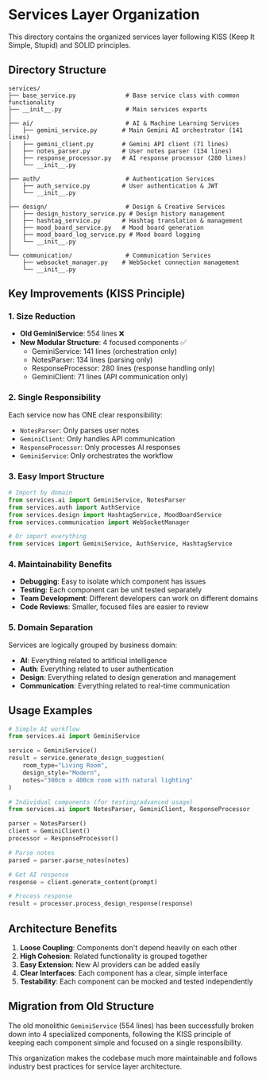 # Services Layer Organization

This directory contains the organized services layer following KISS (Keep It Simple, Stupid) and SOLID principles.

## Directory Structure

```
services/
├── base_service.py              # Base service class with common functionality
├── __init__.py                  # Main services exports
│
├── ai/                          # AI & Machine Learning Services
│   ├── gemini_service.py       # Main Gemini AI orchestrator (141 lines)
│   ├── gemini_client.py        # Gemini API client (71 lines)
│   ├── notes_parser.py         # User notes parser (134 lines)
│   ├── response_processor.py   # AI response processor (280 lines)
│   └── __init__.py
│
├── auth/                        # Authentication Services
│   ├── auth_service.py         # User authentication & JWT
│   └── __init__.py
│
├── design/                      # Design & Creative Services
│   ├── design_history_service.py # Design history management
│   ├── hashtag_service.py      # Hashtag translation & management
│   ├── mood_board_service.py   # Mood board generation
│   ├── mood_board_log_service.py # Mood board logging
│   └── __init__.py
│
└── communication/               # Communication Services
    ├── websocket_manager.py    # WebSocket connection management
    └── __init__.py
```

## Key Improvements (KISS Principle)

### 1. **Size Reduction**
- **Old GeminiService**: 554 lines ❌
- **New Modular Structure**: 4 focused components ✅
  - GeminiService: 141 lines (orchestration only)
  - NotesParser: 134 lines (parsing only)
  - ResponseProcessor: 280 lines (response handling only)
  - GeminiClient: 71 lines (API communication only)

### 2. **Single Responsibility**
Each service now has ONE clear responsibility:
- `NotesParser`: Only parses user notes
- `GeminiClient`: Only handles API communication
- `ResponseProcessor`: Only processes AI responses
- `GeminiService`: Only orchestrates the workflow

### 3. **Easy Import Structure**
```python
# Import by domain
from services.ai import GeminiService, NotesParser
from services.auth import AuthService
from services.design import HashtagService, MoodBoardService
from services.communication import WebSocketManager

# Or import everything
from services import GeminiService, AuthService, HashtagService
```

### 4. **Maintainability Benefits**
- **Debugging**: Easy to isolate which component has issues
- **Testing**: Each component can be unit tested separately
- **Team Development**: Different developers can work on different domains
- **Code Reviews**: Smaller, focused files are easier to review

### 5. **Domain Separation**
Services are logically grouped by business domain:
- **AI**: Everything related to artificial intelligence
- **Auth**: Everything related to user authentication
- **Design**: Everything related to design generation and management
- **Communication**: Everything related to real-time communication

## Usage Examples

```python
# Simple AI workflow
from services.ai import GeminiService

service = GeminiService()
result = service.generate_design_suggestion(
    room_type="Living Room",
    design_style="Modern", 
    notes="300cm x 400cm room with natural lighting"
)

# Individual components (for testing/advanced usage)
from services.ai import NotesParser, GeminiClient, ResponseProcessor

parser = NotesParser()
client = GeminiClient()
processor = ResponseProcessor()

# Parse notes
parsed = parser.parse_notes(notes)

# Get AI response  
response = client.generate_content(prompt)

# Process response
result = processor.process_design_response(response)
```

## Architecture Benefits

1. **Loose Coupling**: Components don't depend heavily on each other
2. **High Cohesion**: Related functionality is grouped together
3. **Easy Extension**: New AI providers can be added easily
4. **Clear Interfaces**: Each component has a clear, simple interface
5. **Testability**: Each component can be mocked and tested independently

## Migration from Old Structure

The old monolithic `GeminiService` (554 lines) has been successfully broken down into 4 specialized components, following the KISS principle of keeping each component simple and focused on a single responsibility.

This organization makes the codebase much more maintainable and follows industry best practices for service layer architecture.
